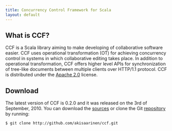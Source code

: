 ```yaml
---
title: Concurrency Control Framework for Scala
layout: default
---
```


<a id="whatisccf"></a>
What is CCF?
------------

CCF is a Scala library aiming to make developing of collaborative
software easier. CCF uses operational transformation (OT) for achieving
concurrency control in systems in which collaborative editing takes
place. In addition to operational transformation, CCF offers higher
level APIs for synchronization of tree-like documents between multiple
clients over HTTP/1.1 protocol. CCF is distributed under the 
[Apache 2.0](http://www.apache.org/licenses/LICENSE-2.0.html) license.

<a id="download"></a>
Download
--------

The latest version of CCF is 0.2.0 and it was released on the 3rd of
September, 2010. You can download the 
[sources](http://github.com/akisaarinen/ccf/tarball/v0.2.0) or
clone the Git [repository](http://github.com/akisaarinen/ccf) by running:

    $ git clone http://github.com/akisaarinen/ccf.git

